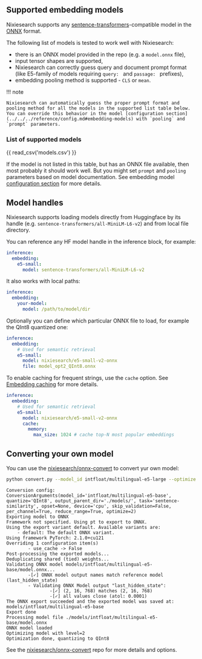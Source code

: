 ## Supported embedding models

Nixiesearch supports any [sentence-transformers](https://sbert.net)-compatible model in the [ONNX](https://onnxruntime.ai/) format.

The following list of models is tested to work well with Nixiesearch: 

* there is an ONNX model provided in the repo (e.g. a `model.onnx` file),
* input tensor shapes are supported, 
* Nixiesearch can correctly guess query and document prompt format (like E5-family of models requiring `query: ` and `passage: ` prefixes),
* embedding pooling method is supported - `CLS` or `mean`.

!!! note

    Nixiesearch can automatically guess the proper prompt format and pooling method for all the models in the supported list table below. You can override this behavior in the model [configuration section](../../../reference/config.md#embedding-models) with `pooling` and `prompt` parameters.

### List of supported models

{{ read_csv('models.csv') }}

If the model is not listed in this table, but has an ONNX file available, then most probably it should work well. But you might set `prompt` and `pooling` parameters based on model documentation. See embedding model [configuration section](../../../reference/config.md#embedding-models) for more details.

## Model handles

Nixiesearch supports loading models directly from Huggingface by its handle (e.g. `sentence-transformers/all-MiniLM-L6-v2`) and from local file directory.

You can reference any HF model handle in the inference block, for example:

```yaml
inference:
  embedding:
    e5-small:
      model: sentence-transformers/all-MiniLM-L6-v2
```
It also works with local paths:

```yaml
inference:
  embedding:
    your-model:
      model: /path/to/model/dir
```

Optionally you can define which particular ONNX file to load, for example the QInt8 quantized one:

```yaml
inference:
  embedding:
    # Used for semantic retrieval
    e5-small:
      model: nixiesearch/e5-small-v2-onnx
      file: model_opt2_QInt8.onnx
```

To enable caching for frequent strings, use the `cache` option. See [Embedding caching](cache.md) for more details.

```yaml
inference:
  embedding:
    # Used for semantic retrieval
    e5-small:
      model: nixiesearch/e5-small-v2-onnx
      cache:
        memory:
          max_size: 1024 # cache top-N most popular embeddings
```


## Converting your own model

You can use the [nixiesearch/onnx-convert](https://github.com/nixiesearch/onnx-convert) to convert yur own model:

```bash
python convert.py --model_id intfloat/multilingual-e5-large --optimize 2 --quantize QInt8
```

```
Conversion config: ConversionArguments(model_id='intfloat/multilingual-e5-base', quantize='QInt8', output_parent_dir='./models/', task='sentence-similarity', opset=None, device='cpu', skip_validation=False, per_channel=True, reduce_range=True, optimize=2)
Exporting model to ONNX
Framework not specified. Using pt to export to ONNX.
Using the export variant default. Available variants are:
    - default: The default ONNX variant.
Using framework PyTorch: 2.1.0+cu121
Overriding 1 configuration item(s)
        - use_cache -> False
Post-processing the exported models...
Deduplicating shared (tied) weights...
Validating ONNX model models/intfloat/multilingual-e5-base/model.onnx...
        -[✓] ONNX model output names match reference model (last_hidden_state)
        - Validating ONNX Model output "last_hidden_state":
                -[✓] (2, 16, 768) matches (2, 16, 768)
                -[✓] all values close (atol: 0.0001)
The ONNX export succeeded and the exported model was saved at: models/intfloat/multilingual-e5-base
Export done
Processing model file ./models/intfloat/multilingual-e5-base/model.onnx
ONNX model loaded
Optimizing model with level=2
Optimization done, quantizing to QInt8
```
See the [nixiesearch/onnx-convert](https://github.com/nixiesearch/onnx-convert) repo for more details and options.